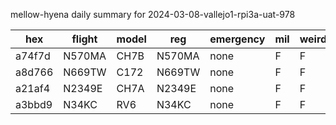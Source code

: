 mellow-hyena daily summary for 2024-03-08-vallejo1-rpi3a-uat-978

|hex|flight|model|reg|emergency|mil|weirdo|
|--|--|--|--|--|--|--|
|a74f7d|N570MA|CH7B|N570MA|none|F|F|
|a8d766|N669TW|C172|N669TW|none|F|F|
|a21af4|N2349E|CH7A|N2349E|none|F|F|
|a3bbd9|N34KC|RV6|N34KC|none|F|F|
